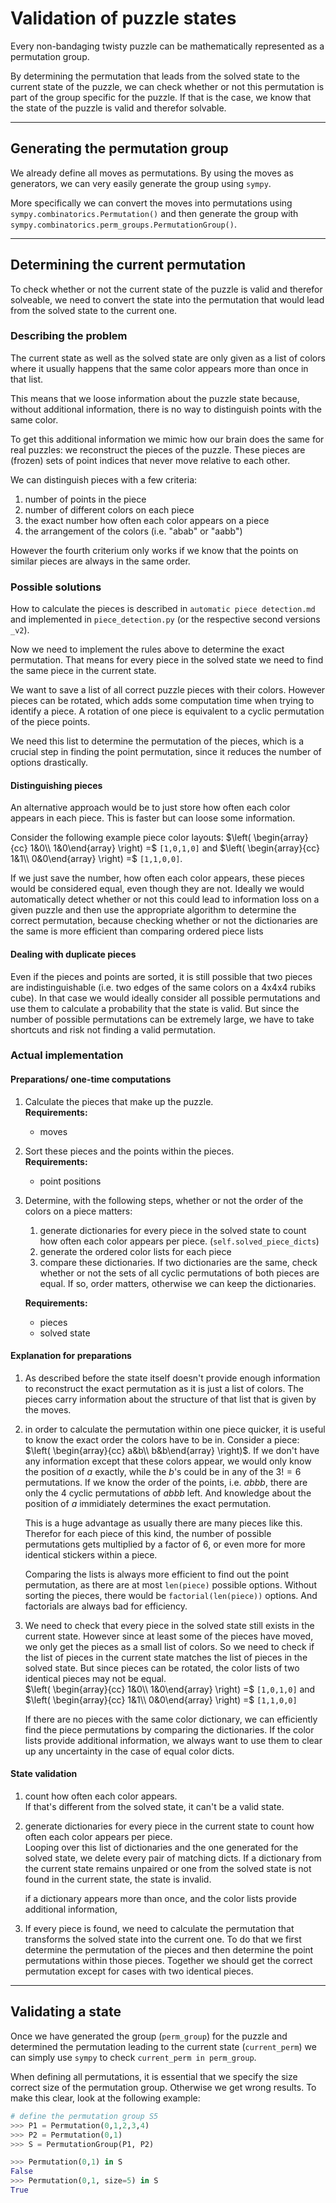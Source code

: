 # Validation of puzzle states

Every non-bandaging twisty puzzle can be mathematically represented as a permutation group.

By determining the permutation that leads from the solved state to the current state of the puzzle, we can check whether or not this permutation is part of the group specific for the puzzle. If that is the case, we know that the state of the puzzle is valid and therefor solvable.

-----

## Generating the permutation group

We already define all moves as permutations. By using the moves as generators, we can very easily generate the group using `sympy`.

More specifically we can convert the moves into permutations using `sympy.combinatorics.Permutation()` and then generate the group with `sympy.combinatorics.perm_groups.PermutationGroup()`.

-----

## Determining the current permutation

To check whether or not the current state of the puzzle is valid and therefor solveable, we need to convert the state into the permutation that would lead from the solved state to the current one.

### **Describing the problem**
The current state as well as the solved state are only given as a list of colors where it usually happens that the same color appears more than once in that list.

This means that we loose information about the puzzle state because, without additional information, there is no way to distinguish points with the same color.

To get this additional information we mimic how our brain does the same for real puzzles: we reconstruct the pieces of the puzzle. These pieces are (frozen) sets of point indices that never move relative to each other.

We can distinguish pieces with a few criteria:
1. number of points in the piece
2. number of different colors on each piece
3. the exact number how often each color appears on a piece
4. the arrangement of the colors (i.e. "abab" or "aabb")

However the fourth criterium only works if we know that the points on similar pieces are always in the same order.

### **Possible solutions**

How to calculate the pieces is described in `automatic piece detection.md` and implemented in `piece_detection.py` (or the respective second versions `_v2`).

Now we need to implement the rules above to determine the exact permutation. That means for every piece in the solved state we need to find the same piece in the current state.

We want to save a list of all correct puzzle pieces with their colors. However pieces can be rotated, which adds some computation time when trying to identify a piece. A rotation of one piece is equivalent to a cyclic permutation of the piece points.

We need this list to determine the permutation of the pieces, which is a crucial step in finding the point permutation, since it reduces the number of options drastically.

#### **Distinguishing pieces**

An alternative approach would be to just store how often each color appears in each piece. This is faster but can loose some information.

Consider the following example piece color layouts: $\left( \begin{array}{cc} 1&0\\ 1&0\end{array} \right) =$ `[1,0,1,0]` and $\left( \begin{array}{cc} 1&1\\ 0&0\end{array} \right) =$ `[1,1,0,0]`.

If we just save the number, how often each color appears, these pieces would be considered equal, even though they are not. Ideally we would automatically detect whether or not this could lead to information loss on a given puzzle and then use the appropriate algorithm to determine the correct permutation, because checking whether or not the dictionaries are the same is more efficient than comparing ordered piece lists

#### **Dealing with duplicate pieces**

Even if the pieces and points are sorted, it is still possible that two pieces are indistinguishable (i.e. two edges of the same colors on a 4x4x4 rubiks cube). In that case we would ideally consider all possible permutations and use them to calculate a probability that the state is valid. But since the number of possible permutations can be extremely large, we have to take shortcuts and risk not finding a valid permutation.

### **Actual implementation**
#### **Preparations/ one-time computations**
1. Calculate the pieces that make up the puzzle.</br>
   **Requirements:**
      - moves
2. Sort these pieces and the points within the pieces.</br>
   **Requirements:**
      - point positions
3. Determine, with the following steps, whether or not the order of the colors on a piece matters:</br>
   1. generate dictionaries for every piece in the solved state to count how often each color appears per piece. (`self.solved_piece_dicts`)
   2. generate the ordered color lists for each piece
   3. compare these dictionaries. If two dictionaries are the same, check whether or not the sets of all cyclic permutations of both pieces are equal. If so, order matters, otherwise we can keep the dictionaries.

   **Requirements:**
      - pieces
      - solved state

#### **Explanation for preparations**

1. As described before the state itself doesn't provide enough information to reconstruct the exact permutation as it is just a list of colors. The pieces carry information about the structure of that list that is given by the moves.

2. in order to calculate the permutation within one piece quicker, it is useful to know the exact order the colors have to be in.
   Consider a piece: $\left( \begin{array}{cc} a&b\\ b&b\end{array} \right)$. If we don't have any information except that these colors appear, we would only know the position of $a$ exactly, while the $b$'s could be in any of the $3! = 6$ permutations.
   If we know the order of the points, i.e. $abbb$, there are only the $4$ cyclic permutations of $abbb$ left. And knowledge about the position of $a$ immidiately determines the exact permutation.

   This is a huge advantage as usually there are many pieces like this. Therefor for each piece of this kind, the number of possible permutations gets multiplied by a factor of $6$, or even more for more identical stickers within a piece.

   Comparing the lists is always more efficient to find out the point permutation, as there are at most `len(piece)` possible options. Without sorting the pieces, there would be `factorial(len(piece))` options. And factorials are always bad for efficiency.

3. We need to check that every piece in the solved state still exists in the current state. However since at least some of the pieces have moved, we only get the pieces as a small list of colors. So we need to check if the list of pieces in the current state matches the list of pieces in the solved state. But since pieces can be rotated, the color lists of two identical pieces may not be equal.</br>
   $\left( \begin{array}{cc} 1&0\\ 1&0\end{array} \right) =$ `[1,0,1,0]` and $\left( \begin{array}{cc} 1&1\\ 0&0\end{array} \right) =$ `[1,1,0,0]`

   If there are no pieces with the same color dictionary, we can efficiently find the piece permutations by comparing the dictionaries. If the color lists provide additional information, we always want to use them to clear up any uncertainty in the case of equal color dicts.


#### **State validation**
1. count how often each color appears. </br>
   If that's different from the solved state, it can't be a valid state.

2. generate dictionaries for every piece in the current state to count how often each color appears per piece.</br>
   Looping over this list of dictionaries and the one generated for the solved state, we delete every pair of matching dicts. If a dictionary from the current state remains unpaired or one from the solved state is not found in the current state, the state is invalid.

   if a dictionary appears more than once, and the color lists provide additional information, 

3. If every piece is found, we need to calculate the permutation that transforms the solved state into the current one. To do that we first determine the permutation of the pieces and then determine the point permutations within those pieces. Together we should get the correct permutation except for cases with two identical pieces.

-----

## Validating a state

Once we have generated the group (`perm_group`) for the puzzle and determined the permutation leading to the current state (`current_perm`) we can simply use `sympy` to check `current_perm in perm_group`.

When defining all permutations, it is essential that we specify the size correct size of the permutation group. Otherwise we get wrong results. To make this clear, look at the following example:

```python
# define the permutation group S5
>>> P1 = Permutation(0,1,2,3,4)
>>> P2 = Permutation(0,1)
>>> S = PermutationGroup(P1, P2)

>>> Permutation(0,1) in S
False
>>> Permutation(0,1, size=5) in S
True
```